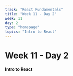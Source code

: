 ```yaml
---
track: "React Fundamentals"
title: "Week 11 - Day 2"
week: 11
day: 2
type: "homepage"
topics: "Intro to React"
---
```


# Week 11 - Day 2

#### Intro to React
